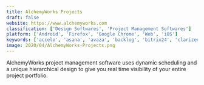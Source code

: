 ```yaml
---
title: AlchemyWorks Projects
draft: false 
website: https://www.alchemyworks.com
classification: ['Design Softwares', 'Project Management Softwares']
platform: ['Android', 'Firefox', 'Google Chrome', 'Web', 'iOS']
keywords: ['accelo', 'asana', 'avaza', 'backlog', 'bitrix24', 'clarizen', 'easy_projects', 'intervals', 'jira', 'mavenlink', 'ravetree', 'rindle', 'samepage', 'spiraplan', 'trello', 'zoho_projects', 'zoho_sprints', 'todo.vu']
image: 2020/04/AlchemyWorks-Projects.png
---
```

AlchemyWorks project management software uses dynamic scheduling and a unique hierarchical design to give you real time visibility of your entire project portfolio.